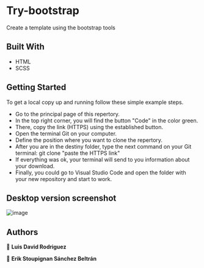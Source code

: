 # Try-bootstrap

 Create a template using the bootstrap tools

## Built With

- HTML
- SCSS

## Getting Started
To get a local copy up and running follow these simple example steps.

- Go to the principal page of this repertory.
- In the top right corner, you will find the button "Code" in the color green.
- There, copy the link (HTTPS) using the established button.
- Open the terminal Git on your computer.
- Define the position where you want to clone the repertory.
- After you are in the destiny folder, type the next command on your Git terminal: git clone  "paste the HTTPS link"
- If everything was ok, your terminal will send to you information about your download. 
- Finally, you could go to Visual Studio Code and open the folder with your new repository and start to work.

## Desktop version screenshot

![image](https://user-images.githubusercontent.com/106561762/178858777-4b5f8195-322d-47ad-a173-a79c77991abf.png)

## Authors

👤 **Luis David Rodriguez**

👤 **Erik Stoupignan Sánchez Beltrán**
